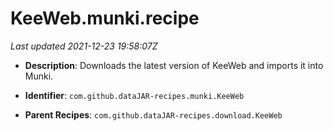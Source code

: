 # KeeWeb.munki.recipe

_Last updated 2021-12-23 19:58:07Z_

- **Description**: Downloads the latest version of KeeWeb and imports it into Munki.

- **Identifier**: `com.github.dataJAR-recipes.munki.KeeWeb`

- **Parent Recipes**: `com.github.dataJAR-recipes.download.KeeWeb`